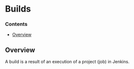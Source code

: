 # Builds
<!--TOC_START-->
### Contents
- [Overview](#overview)

<!--TOC_END-->
## Overview
A build is a result of an execution of a project (job) in Jenkins.
